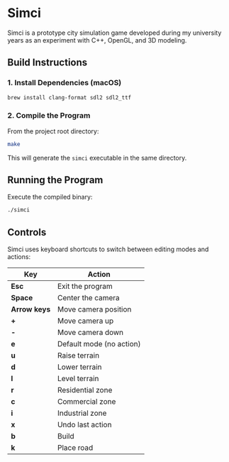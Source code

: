 # Simci

Simci is a prototype city simulation game developed during my university years as an experiment with C++, OpenGL, and 3D modeling.

## Build Instructions

### 1. Install Dependencies (macOS)

```bash
brew install clang-format sdl2 sdl2_ttf
```

### 2. Compile the Program

From the project root directory:

```bash
make
```

This will generate the `simci` executable in the same directory.

## Running the Program

Execute the compiled binary:

```bash
./simci
```

## Controls
Simci uses keyboard shortcuts to switch between editing modes and actions:

| Key            | Action                   |
| -------------- | ------------------------ |
| **Esc**        | Exit the program         |
| **Space**      | Center the camera        |
| **Arrow keys** | Move camera position     |
| **+**          | Move camera up           |
| **-**          | Move camera down         |
| **e**          | Default mode (no action) |
| **u**          | Raise terrain            |
| **d**          | Lower terrain            |
| **l**          | Level terrain            |
| **r**          | Residential zone         |
| **c**          | Commercial zone          |
| **i**          | Industrial zone          |
| **x**          | Undo last action         |
| **b**          | Build                    |
| **k**          | Place road               |
